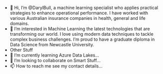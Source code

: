 - 👋 Hi, I’m @DarylBull, a machine learning specialist who applies practical strategies to enhance operational performance. I have worked with various Australian insurance companies in health, general and life domains.
- 👀 I’m interested in Machine Learning the latest technologies that are transforming our world. I love using modern data techniques to tackle complex business challenges. I’m proud to have a graduate diploma in Data Science from Newcastle University. 
- Other Stuff
- 🌱 I’m currently learning Azure Data Lakes...
- 💞️ I’m looking to collaborate on Smart Stuff...
- 📫 How to reach me see my contact details...

<!---
DarylBull/DarylBull is a ✨ special ✨ repository because its `README.md` (this file) appears on your GitHub profile.
You can click the Preview link to take a look at your changes.
--->
